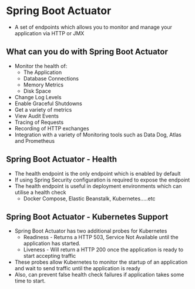 # Spring Boot Actuator
- A set of endpoints which allows you to monitor and manage your application via HTTP or JMX

## What can you do with Spring Boot Actuator
- Monitor the health of:
  - The Application
  - Database Connections
  - Memory Metrics
  - Disk Space
- Change Log Levels
- Enable Graceful Shutdowns
- Get a variety of metrics
- View Audit Events
- Tracing of Requests
- Recording of HTTP exchanges
- Integration with a variety of Monitoring tools such as Data Dog, Atlas and Prometheus

## Spring Boot Actuator - Health
- The health endpoint is the only endpoint which is enabled by default
- If using Spring Security configuration is required to expose the endpoint
- The health endpoint is useful in deployment environments which can utilise a health check
  - Docker Compose, Elastic Beanstalk, Kubernetes.....etc

## Spring Boot Actuator - Kubernetes Support
- Spring Boot Actuator has two additional probes for Kubernetes
  - Readiness - Returns a HTTP 503, Service Not Available until the application has started.
  - Liveness - Will return a HTTP 200 once the application is ready to start accepting traffic
- These probes allow Kubernetes to monitor the startup of an application and wait to send traffic until the application is ready
- Also, can prevent false health check failures if application takes some time to start.


